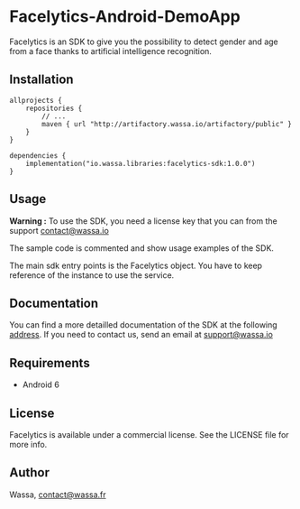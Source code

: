 # Facelytics-Android-DemoApp

Facelytics is an SDK to give you the possibility to detect gender and age from a face thanks to artificial intelligence recognition.

## Installation

```
allprojects {
    repositories {
        // ...
        maven { url "http://artifactory.wassa.io/artifactory/public" }
    }
}

dependencies {
    implementation("io.wassa.libraries:facelytics-sdk:1.0.0")
}
```

## Usage

**Warning :** To use the SDK, you need a license key that you can from the support contact@wassa.io

The sample code is commented and show usage examples of the SDK.

The main sdk entry points is the Facelytics object. You have to keep reference of the instance to use the service.

## Documentation

You can find a more detailled documentation of the SDK at the following [address](https://facelytics.io/library/android/).
If you need to contact us, send an email at support@wassa.io

## Requirements

* Android 6

## License

Facelytics is available under a commercial license. See the LICENSE file for more info.

## Author

Wassa, contact@wassa.fr